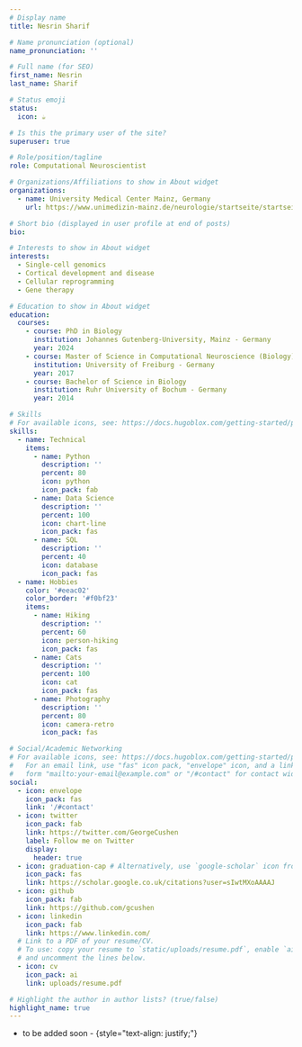 ```yaml
---
# Display name
title: Nesrin Sharif

# Name pronunciation (optional)
name_pronunciation: ''

# Full name (for SEO)
first_name: Nesrin
last_name: Sharif

# Status emoji
status:
  icon: ☕️

# Is this the primary user of the site?
superuser: true

# Role/position/tagline
role: Computational Neuroscientist 

# Organizations/Affiliations to show in About widget
organizations:
  - name: University Medical Center Mainz, Germany 
    url: https://www.unimedizin-mainz.de/neurologie/startseite/startseite.html

# Short bio (displayed in user profile at end of posts)
bio: 

# Interests to show in About widget
interests:
  - Single-cell genomics
  - Cortical development and disease
  - Cellular reprogramming 
  - Gene therapy

# Education to show in About widget
education:
  courses:
    - course: PhD in Biology 
      institution: Johannes Gutenberg-University, Mainz - Germany
      year: 2024
    - course: Master of Science in Computational Neuroscience (Biology)
      institution: University of Freiburg - Germany 
      year: 2017
    - course: Bachelor of Science in Biology
      institution: Ruhr University of Bochum - Germany
      year: 2014

# Skills
# For available icons, see: https://docs.hugoblox.com/getting-started/page-builder/#icons
skills:
  - name: Technical
    items:
      - name: Python
        description: ''
        percent: 80
        icon: python
        icon_pack: fab
      - name: Data Science
        description: ''
        percent: 100
        icon: chart-line
        icon_pack: fas
      - name: SQL
        description: ''
        percent: 40
        icon: database
        icon_pack: fas
  - name: Hobbies
    color: '#eeac02'
    color_border: '#f0bf23'
    items:
      - name: Hiking
        description: ''
        percent: 60
        icon: person-hiking
        icon_pack: fas
      - name: Cats
        description: ''
        percent: 100
        icon: cat
        icon_pack: fas
      - name: Photography
        description: ''
        percent: 80
        icon: camera-retro
        icon_pack: fas

# Social/Academic Networking
# For available icons, see: https://docs.hugoblox.com/getting-started/page-builder/#icons
#   For an email link, use "fas" icon pack, "envelope" icon, and a link in the
#   form "mailto:your-email@example.com" or "/#contact" for contact widget.
social:
  - icon: envelope
    icon_pack: fas
    link: '/#contact'
  - icon: twitter
    icon_pack: fab
    link: https://twitter.com/GeorgeCushen
    label: Follow me on Twitter
    display:
      header: true
  - icon: graduation-cap # Alternatively, use `google-scholar` icon from `ai` icon pack
    icon_pack: fas
    link: https://scholar.google.co.uk/citations?user=sIwtMXoAAAAJ
  - icon: github
    icon_pack: fab
    link: https://github.com/gcushen
  - icon: linkedin
    icon_pack: fab
    link: https://www.linkedin.com/
  # Link to a PDF of your resume/CV.
  # To use: copy your resume to `static/uploads/resume.pdf`, enable `ai` icons in `params.yaml`,
  # and uncomment the lines below.
  - icon: cv
    icon_pack: ai
    link: uploads/resume.pdf

# Highlight the author in author lists? (true/false)
highlight_name: true
---
```


- to be added soon - 
{style="text-align: justify;"}

